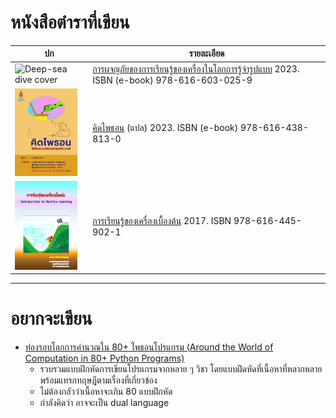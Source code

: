 # หนังสือตำราที่เขียน

| ปก | รายละเอียด |
|---|---|
| <img src="https://github.com/tatpongkatanyukul/AdventuresML/raw/main/frontcover/coverThumbnail.png" alt="Deep-sea dive cover" style="width:100px;"/> | [การผจญภัยของการเรียนรู้ของเครื่องในโลกการรู้จำรูปแบบ](https://github.com/tatpongkatanyukul/AdventuresML) 2023. ISBN (e-book) 978-616-603-025-9 |
| <img src="https://github.com/tatpongkatanyukul/Books/raw/main/ThinkPython/cover/CoverThumb2.png" alt="Python-dream cover" style="width:100px;"/> | [คิดไพธอน](https://github.com/tatpongkatanyukul/Books/tree/main/ThinkPython) (แปล) 2023. ISBN (e-book) 978-616-438-813-0 |
| <img src="https://github.com/tatpongkatanyukul/Books/raw/main/MLBook/cover2.png" alt="Mountain-car cover" style="width:100px;"/> | [การเรียนรู้ของเครื่องเบื้องต้น](https://github.com/tatpongkatanyukul/Books/tree/main/MLBook) 2017. ISBN 978-616-445-902-1 |

---

# อยากจะเขียน
* [ท่องรอบโลกการคำนวณใน 80+ ไพธอนโปรแกรม (Around the World of Computation in 80+ Python Programs)](https://github.com/tatpongkatanyukul/LeTourDuMonde)
  * รวบรวมแบบฝึกหัดการเขียนโปรแกรมจากหลาย ๆ วิชา โดยแบบฝึดหัดที่เนื้อหาที่หลากหลาย พร้อมแทรกทฤษฎีตามเรื่องที่เกี่ยวข้อง
  * ไม่ต้องกลัวว่าเนื้อหาจะเกิน 80 แบบฝึกหัด
  * กำลังคิดว่า อาจจะเป็น dual language

